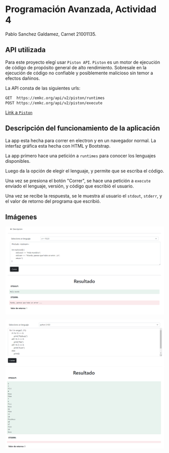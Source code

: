 Programación Avanzada, Actividad 4
==================================

Pablo Sanchez Galdamez, Carnet 21001135.

API utilizada
-------------

Para este proyecto elegí usar `Piston API`. `Piston` es un motor de ejecución
de código de propósito general de alto rendimiento. Sobresale en la ejecución
de código no confiable y posiblemente malicioso sin temor a efectos dañinos.

La API consta de las siguientes urls:

```
GET  https://emkc.org/api/v2/piston/runtimes
POST https://emkc.org/api/v2/piston/execute
```

[Link a `Piston`](https://github.com/engineer-man/piston)

Descripción del funcionamiento de la aplicación
-----------------------------------------------

La app esta hecha para correr en electron y en un navegador normal. La interfaz
gráfica esta hecha con HTML y Bootstrap.

La app primero hace una petición a `runtimes` para conocer los lenguajes
disponibles.

Luego da la opción de elegir el lenguaje, y permite que se escriba el código.

Una vez se presiona el botón "Correr", se hace una petición a `execute` enviado
el lenguaje, versión, y código que escribió el usuario.

Una vez se recibe la respuesta, se le muestra al usuario el `stdout`, `stderr`,
y el valor de retorno del programa que escribió.

Imágenes
--------

![](./img/captura1.png)

![](./img/captura2.png)
